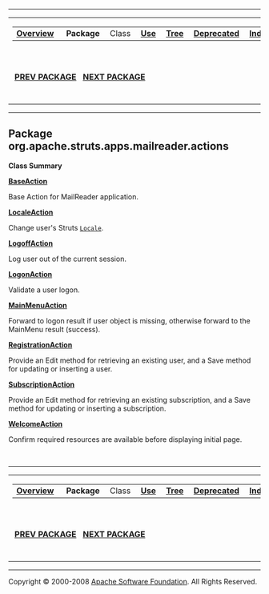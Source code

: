 ------------------------------------------------------------------------

<span id="navbar_top"></span> [](#skip-navbar_top "Skip navigation links")

<table>
<colgroup>
<col width="50%" />
<col width="50%" />
</colgroup>
<tbody>
<tr class="odd">
<td align="left"><span id="navbar_top_firstrow"></span>
<table>
<tbody>
<tr class="odd">
<td align="left"><a href="../../../../../../overview-summary.html.md"><strong>Overview</strong></a> </td>
<td align="left"> <strong>Package</strong> </td>
<td align="left">Class </td>
<td align="left"><a href="package-use.html.md"><strong>Use</strong></a> </td>
<td align="left"><a href="package-tree.html.md"><strong>Tree</strong></a> </td>
<td align="left"><a href="../../../../../../deprecated-list.html.md"><strong>Deprecated</strong></a> </td>
<td align="left"><a href="../../../../../../index-all.html.md"><strong>Index</strong></a> </td>
<td align="left"><a href="../../../../../../help-doc.html.md"><strong>Help</strong></a> </td>
</tr>
</tbody>
</table></td>
<td align="left"></td>
</tr>
<tr class="even">
<td align="left"> <a href="../../../../../../org/apache/struts/apps/mailreader/package-summary.html.md"><strong>PREV PACKAGE</strong></a>   <a href="../../../../../../org/apache/struts/apps/mailreader/plugin/package-summary.html"><strong>NEXT PACKAGE</strong></a></td>
<td align="left"><a href="../../../../../../index.html.md?org/apache/struts/apps/mailreader/actions/package-summary.html"><strong>FRAMES</strong></a>    <a href="package-summary.html"><strong>NO FRAMES</strong></a>    
<a href="../../../../../../allclasses-noframe.html.md"><strong>All Classes</strong></a></td>
</tr>
</tbody>
</table>

<span id="skip-navbar_top"></span>

------------------------------------------------------------------------

Package org.apache.struts.apps.mailreader.actions
-------------------------------------------------

**Class Summary**

**[BaseAction](../../../../../../org/apache/struts/apps/mailreader/actions/BaseAction.html.md "class in org.apache.struts.apps.mailreader.actions")**

Base Action for MailReader application.

**[LocaleAction](../../../../../../org/apache/struts/apps/mailreader/actions/LocaleAction.html.md "class in org.apache.struts.apps.mailreader.actions")**

Change user's Struts [`Locale`](http://java.sun.com/j2se/1.4.2/docs/api/java/util/Locale.html.md?is-external=true "class or interface in java.util").

**[LogoffAction](../../../../../../org/apache/struts/apps/mailreader/actions/LogoffAction.html.md "class in org.apache.struts.apps.mailreader.actions")**

Log user out of the current session.

**[LogonAction](../../../../../../org/apache/struts/apps/mailreader/actions/LogonAction.html.md "class in org.apache.struts.apps.mailreader.actions")**

Validate a user logon.

**[MainMenuAction](../../../../../../org/apache/struts/apps/mailreader/actions/MainMenuAction.html.md "class in org.apache.struts.apps.mailreader.actions")**

Forward to logon result if user object is missing, otherwise forward to the MainMenu result (success).

**[RegistrationAction](../../../../../../org/apache/struts/apps/mailreader/actions/RegistrationAction.html.md "class in org.apache.struts.apps.mailreader.actions")**

Provide an Edit method for retrieving an existing user, and a Save method for updating or inserting a user.

**[SubscriptionAction](../../../../../../org/apache/struts/apps/mailreader/actions/SubscriptionAction.html.md "class in org.apache.struts.apps.mailreader.actions")**

Provide an Edit method for retrieving an existing subscription, and a Save method for updating or inserting a subscription.

**[WelcomeAction](../../../../../../org/apache/struts/apps/mailreader/actions/WelcomeAction.html.md "class in org.apache.struts.apps.mailreader.actions")**

Confirm required resources are available before displaying initial page.

 

------------------------------------------------------------------------

<span id="navbar_bottom"></span> [](#skip-navbar_bottom "Skip navigation links")

<table>
<colgroup>
<col width="50%" />
<col width="50%" />
</colgroup>
<tbody>
<tr class="odd">
<td align="left"><span id="navbar_bottom_firstrow"></span>
<table>
<tbody>
<tr class="odd">
<td align="left"><a href="../../../../../../overview-summary.html.md"><strong>Overview</strong></a> </td>
<td align="left"> <strong>Package</strong> </td>
<td align="left">Class </td>
<td align="left"><a href="package-use.html.md"><strong>Use</strong></a> </td>
<td align="left"><a href="package-tree.html.md"><strong>Tree</strong></a> </td>
<td align="left"><a href="../../../../../../deprecated-list.html.md"><strong>Deprecated</strong></a> </td>
<td align="left"><a href="../../../../../../index-all.html.md"><strong>Index</strong></a> </td>
<td align="left"><a href="../../../../../../help-doc.html.md"><strong>Help</strong></a> </td>
</tr>
</tbody>
</table></td>
<td align="left"></td>
</tr>
<tr class="even">
<td align="left"> <a href="../../../../../../org/apache/struts/apps/mailreader/package-summary.html.md"><strong>PREV PACKAGE</strong></a>   <a href="../../../../../../org/apache/struts/apps/mailreader/plugin/package-summary.html"><strong>NEXT PACKAGE</strong></a></td>
<td align="left"><a href="../../../../../../index.html.md?org/apache/struts/apps/mailreader/actions/package-summary.html"><strong>FRAMES</strong></a>    <a href="package-summary.html"><strong>NO FRAMES</strong></a>    
<a href="../../../../../../allclasses-noframe.html.md"><strong>All Classes</strong></a></td>
</tr>
</tbody>
</table>

<span id="skip-navbar_bottom"></span>

------------------------------------------------------------------------

Copyright © 2000-2008 [Apache Software Foundation](http://www.apache.org/). All Rights Reserved.
